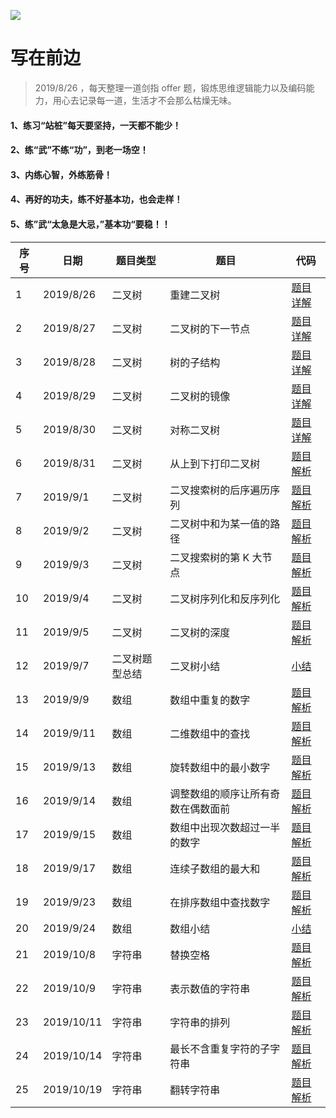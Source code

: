 ![](https://github.com/luxiangqiang/JianZhi-Offer_JavaScript/blob/master/images/offer.png)

# 写在前边

> 2019/8/26 ，每天整理一道剑指 offer 题，锻炼思维逻辑能力以及编码能力，用心去记录每一道，生活才不会那么枯燥无味。

#### 1、练习“站桩”每天要坚持，一天都不能少！

#### 2、练“武”不练“功”，到老一场空！

#### 3、内练心智，外练筋骨！

#### 4、再好的功夫，练不好基本功，也会走样！

#### 5、练”武“太急是大忌，”基本功“要稳！！

| 序号 | 日期       | 题目类型       | 题目                               | 代码                                                         |
| ---- | ---------- | -------------- | ---------------------------------- | ------------------------------------------------------------ |
| 1    | 2019/8/26  | 二叉树         | 重建二叉树                         | [题目详解](https://github.com/luxiangqiang/JianZhi-Offer_JavaScript/blob/master/%E9%87%8D%E5%BB%BA%E4%BA%8C%E5%8F%89%E6%A0%91.md) |
| 2    | 2019/8/27  | 二叉树         | 二叉树的下一节点                   | [题目详解](https://github.com/luxiangqiang/JianZhi-Offer_JavaScript/blob/master/%E4%BA%8C%E5%8F%89%E6%A0%91%E7%9A%84%E4%B8%8B%E4%B8%80%E8%8A%82%E7%82%B9.md) |
| 3    | 2019/8/28  | 二叉树         | 树的子结构                         | [题目详解](https://github.com/luxiangqiang/JianZhi-Offer_JavaScript/blob/master/%E6%A0%91%E7%9A%84%E5%AD%90%E7%BB%93%E6%9E%84.md) |
| 4    | 2019/8/29  | 二叉树         | 二叉树的镜像                       | [题目详解](https://github.com/luxiangqiang/JianZhi-Offer_JavaScript/blob/master/%E4%BA%8C%E5%8F%89%E6%A0%91%E7%9A%84%E9%95%9C%E5%83%8F.md) |
| 5    | 2019/8/30  | 二叉树         | 对称二叉树                         | [题目详解](https://github.com/luxiangqiang/JianZhi-Offer_JavaScript/blob/master/%E5%AF%B9%E7%A7%B0%E7%9A%84%E4%BA%8C%E5%8F%89%E6%A0%91.md) |
| 6    | 2019/8/31  | 二叉树         | 从上到下打印二叉树                 | [题目解析](https://github.com/luxiangqiang/JianZhi-Offer_JavaScript/blob/master/%E4%BB%8E%E4%B8%8A%E6%89%93%E5%8D%B0%E4%BA%8C%E5%8F%89%E6%A0%91.md) |
| 7    | 2019/9/1   | 二叉树         | 二叉搜索树的后序遍历序列           | [题目解析](https://github.com/luxiangqiang/JianZhi-Offer_JavaScript/blob/master/%E4%BA%8C%E5%8F%89%E6%90%9C%E7%B4%A2%E6%A0%91%E7%9A%84%E5%90%8E%E7%BB%AD%E9%81%8D%E5%8E%86%E5%BA%8F%E5%88%97.md) |
| 8    | 2019/9/2   | 二叉树         | 二叉树中和为某一值的路径           | [题目解析](https://github.com/luxiangqiang/JianZhi-Offer_JavaScript/blob/master/%E4%BA%8C%E5%8F%89%E6%A0%91%E4%B8%AD%E5%92%8C%E4%B8%BA%E6%9F%90%E4%B8%80%E5%80%BC%E7%9A%84%E8%B7%AF%E5%BE%84.md) |
| 9    | 2019/9/3   | 二叉树         | 二叉搜索树的第 K 大节点            | [题目解析](https://github.com/luxiangqiang/JianZhi-Offer_JavaScript/blob/master/%E4%BA%8C%E5%8F%89%E6%A0%91%E6%90%9C%E7%B4%A2%E7%AC%AC%20K%20%E5%A4%A7%E7%BB%93%E7%82%B9.md) |
| 10   | 2019/9/4   | 二叉树         | 二叉树序列化和反序列化             | [题目解析](https://github.com/luxiangqiang/JianZhi-Offer_JavaScript/blob/master/%E5%BA%8F%E5%88%97%E5%8C%96%E4%BA%8C%E5%8F%89%E6%A0%91%E5%92%8C%E5%8F%8D%E5%BA%8F%E5%88%97%E5%8C%96%E4%BA%8C%E5%8F%89%E6%A0%91.md) |
| 11   | 2019/9/5   | 二叉树         | 二叉树的深度                       | [题目解析](https://github.com/luxiangqiang/JianZhi-Offer_JavaScript/blob/master/%E4%BA%8C%E5%8F%89%E6%A0%91%E7%9A%84%E6%B7%B1%E5%BA%A6.md) |
| 12   | 2019/9/7   | 二叉树题型总结 | 二叉树小结                         | [小结](https://github.com/luxiangqiang/JianZhi-Offer_JavaScript/blob/master/%E5%89%91%E6%8C%87%20offer%20%E4%BA%8C%E5%8F%89%E6%A0%91%E6%80%BB%E7%BB%93.md) |
| 13   | 2019/9/9   | 数组           | 数组中重复的数字                   | [题目解析](https://github.com/luxiangqiang/JianZhi-Offer_JavaScript/blob/master/%E6%95%B0%E7%BB%84%E4%B8%AD%E9%87%8D%E5%A4%8D%E7%9A%84%E6%95%B0%E5%AD%97.md) |
| 14   | 2019/9/11  | 数组           | 二维数组中的查找                   | [题目解析](https://github.com/luxiangqiang/JianZhi-Offer_JavaScript/blob/master/%E4%BA%8C%E7%BB%B4%E6%95%B0%E7%BB%84%E4%B8%AD%E7%9A%84%E6%9F%A5%E6%89%BE.md) |
| 15   | 2019/9/13  | 数组           | 旋转数组中的最小数字               | [题目解析](https://github.com/luxiangqiang/JianZhi-Offer_JavaScript/blob/master/%E6%97%8B%E8%BD%AC%E6%95%B0%E7%BB%84%E4%B8%AD%E7%9A%84%E6%9C%80%E5%B0%8F%E6%95%B0%E5%AD%97.md) |
| 16   | 2019/9/14  | 数组           | 调整数组的顺序让所有奇数在偶数面前 | [题目解析](https://github.com/luxiangqiang/JianZhi-Offer_JavaScript/blob/master/%E8%B0%83%E6%95%B4%E6%95%B0%E7%BB%84%E7%9A%84%E9%A1%BA%E5%BA%8F%E4%BD%BF%E5%85%B6%E5%A5%87%E6%95%B0%E4%BD%8D%E4%BA%8E%E5%81%B6%E6%95%B0%E7%9A%84%E5%89%8D%E9%9D%A2.md) |
| 17   | 2019/9/15  | 数组           | 数组中出现次数超过一半的数字       | [题目解析](https://github.com/luxiangqiang/JianZhi-Offer_JavaScript/blob/master/%E6%95%B0%E7%BB%84%E4%B8%AD%E5%87%BA%E7%8E%B0%E6%AC%A1%E6%95%B0%E8%B6%85%E8%BF%87%E4%B8%80%E5%8D%8A%E7%9A%84%E6%95%B0%E5%AD%97.md) |
| 18   | 2019/9/17  | 数组           | 连续子数组的最大和                 | [题目解析](https://github.com/luxiangqiang/JianZhi-Offer_JavaScript/blob/master/%E8%BF%9E%E7%BB%AD%E5%AD%90%E6%95%B0%E7%BB%84%E7%9A%84%E6%9C%80%E5%A4%A7%E5%92%8C.md) |
| 19   | 2019/9/23  | 数组           | 在排序数组中查找数字               | [题目解析](https://github.com/luxiangqiang/JianZhi-Offer_JavaScript/blob/master/%E5%9C%A8%E6%8E%92%E5%BA%8F%E6%95%B0%E7%BB%84%E4%B8%AD%E6%9F%A5%E6%89%BE%E6%95%B0%E5%AD%97.md) |
| 20   | 2019/9/24  | 数组           | 数组小结                           | [小结](https://github.com/luxiangqiang/JianZhi-Offer_JavaScript/blob/master/%E5%89%91%E6%8C%87%20offer%20%E6%95%B0%E7%BB%84%E6%80%BB%E7%BB%93.md) |
| 21   | 2019/10/8  | 字符串         | 替换空格                           | [题目解析](https://github.com/luxiangqiang/JianZhi-Offer_JavaScript/blob/master/%E6%9B%BF%E6%8D%A2%E7%A9%BA%E6%A0%BC.md) |
| 22   | 2019/10/9  | 字符串         | 表示数值的字符串                   | [题目解析](https://github.com/luxiangqiang/JianZhi-Offer_JavaScript/blob/master/%E8%A1%A8%E7%A4%BA%E6%95%B0%E5%80%BC%E7%9A%84%E5%AD%97%E7%AC%A6%E4%B8%B2.md) |
| 23   | 2019/10/11 | 字符串         | 字符串的排列                       | [题目解析](https://github.com/luxiangqiang/JianZhi-Offer_JavaScript/blob/master/%E5%AD%97%E7%AC%A6%E4%B8%B2%E7%9A%84%E6%8E%92%E5%88%97.md) |
| 24   | 2019/10/14 | 字符串         | 最长不含重复字符的子字符串         | [题目解析](https://github.com/luxiangqiang/JianZhi-Offer_JavaScript/blob/master/%E6%9C%80%E9%95%BF%E4%B8%8D%E5%90%AB%E9%87%8D%E5%A4%8D%E5%AD%97%E7%AC%A6%E7%9A%84%E5%AD%90%E5%AD%97%E7%AC%A6%E4%B8%B2.md) |
| 25   | 2019/10/19 | 字符串         | 翻转字符串                         | [题目解析](https://github.com/luxiangqiang/JianZhi-Offer_JavaScript/blob/master/%E5%8F%8D%E8%BD%AC%E5%AD%97%E7%AC%A6%E4%B8%B2.md) |



